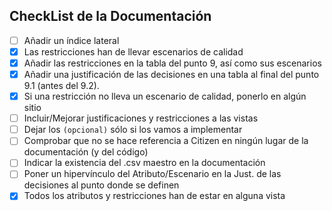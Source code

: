 ## CheckList de la Documentación

- [ ] Añadir un índice lateral
- [x] Las restricciones han de llevar escenarios de calidad
- [x] Añadir las restricciones en la tabla del punto 9, así como sus escenarios
- [x] Añadir una justificación de las decisiones en una tabla al final del punto 9.1 (antes del 9.2).
- [x] Si una restricción no lleva un escenario de calidad, ponerlo en algún sitio
- [ ] Incluir/Mejorar justificaciones y restricciones a las vistas
- [ ] Dejar los ``(opcional)`` sólo si los vamos a implementar
- [ ] Comprobar que no se hace referencia a Citizen en ningún lugar de la documentación (y del código)
- [ ] Indicar la existencia del .csv maestro en la documentación
- [ ] Poner un hipervínculo del Atributo/Escenario en la Just. de las decisiones al punto donde se definen
- [x] Todos los atributos y restricciones han de estar en alguna vista
